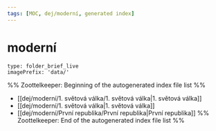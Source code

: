 ```yaml
---
tags: [MOC, dej/moderní, generated index]
---
```

# moderní
```ccard
type: folder_brief_live
imagePrefix: 'data/'
```
%% Zoottelkeeper: Beginning of the autogenerated index file list  %%
-  [[dej/moderní/1. světová válka/1. světová válka|1. světová válka]]
-  [[dej/moderní/1. světová válka|1. světová válka]]
-  [[dej/moderní/První republika/První republika|První republika]]
%% Zoottelkeeper: End of the autogenerated index file list  %%
